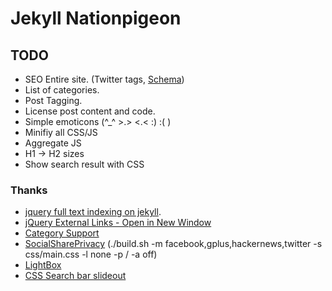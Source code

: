 Jekyll Nationpigeon
===================

TODO
----

- SEO Entire site. (Twitter tags, [Schema](http://schema.org))
- List of categories.
- Post Tagging.
- License post content and code.
- Simple emoticons (^_^ >.> <.< :) :( )
- Minifiy all CSS/JS
- Aggregate JS
- H1 -> H2 sizes
- Show search result with CSS

### Thanks
- [jquery full text indexing on jekyll](http://www.marran.com/tech/jquery-full-text-indexing-on-jekyll/).
- [jQuery External Links - Open in New Window](http://www.unseenrevolution.com/jquery-external-links-new-window/)
- [Category Support](https://github.com/recurser/jekyll-plugins)
- [SocialSharePrivacy](https://github.com/panzi/SocialSharePrivacy) (./build.sh -m facebook,gplus,hackernews,twitter -s css/main.css -l none -p / -a off)
- [LightBox](http://leandrovieira.com/projects/jquery/lightbox/)
- [CSS Search bar slideout](http://webdesignerwall.com/tutorials/expandable-mobile-search-form)
